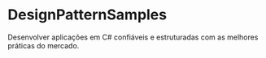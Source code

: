 # DesignPatternSamples
Desenvolver aplicações em C# confiáveis e estruturadas com as melhores práticas do mercado.
